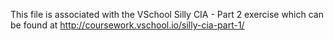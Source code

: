 This file is associated with the VSchool Silly CIA - Part 2 exercise which can be found at http://coursework.vschool.io/silly-cia-part-1/